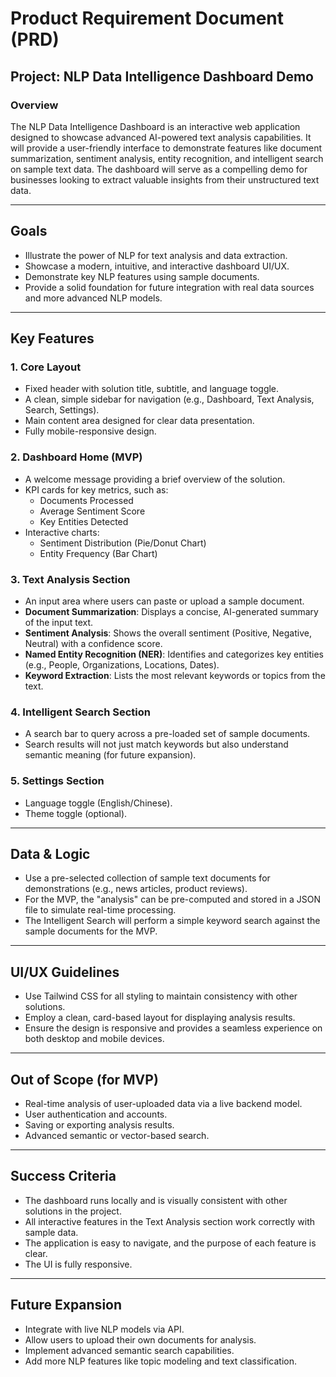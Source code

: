 # Product Requirement Document (PRD)

## Project: NLP Data Intelligence Dashboard Demo

### Overview
The NLP Data Intelligence Dashboard is an interactive web application designed to showcase advanced AI-powered text analysis capabilities. It will provide a user-friendly interface to demonstrate features like document summarization, sentiment analysis, entity recognition, and intelligent search on sample text data. The dashboard will serve as a compelling demo for businesses looking to extract valuable insights from their unstructured text data.

---

## Goals
- Illustrate the power of NLP for text analysis and data extraction.
- Showcase a modern, intuitive, and interactive dashboard UI/UX.
- Demonstrate key NLP features using sample documents.
- Provide a solid foundation for future integration with real data sources and more advanced NLP models.

---

## Key Features

### 1. Core Layout
- Fixed header with solution title, subtitle, and language toggle.
- A clean, simple sidebar for navigation (e.g., Dashboard, Text Analysis, Search, Settings).
- Main content area designed for clear data presentation.
- Fully mobile-responsive design.

### 2. Dashboard Home (MVP)
- A welcome message providing a brief overview of the solution.
- KPI cards for key metrics, such as:
  - Documents Processed
  - Average Sentiment Score
  - Key Entities Detected
- Interactive charts:
  - Sentiment Distribution (Pie/Donut Chart)
  - Entity Frequency (Bar Chart)

### 3. Text Analysis Section
- An input area where users can paste or upload a sample document.
- **Document Summarization**: Displays a concise, AI-generated summary of the input text.
- **Sentiment Analysis**: Shows the overall sentiment (Positive, Negative, Neutral) with a confidence score.
- **Named Entity Recognition (NER)**: Identifies and categorizes key entities (e.g., People, Organizations, Locations, Dates).
- **Keyword Extraction**: Lists the most relevant keywords or topics from the text.

### 4. Intelligent Search Section
- A search bar to query across a pre-loaded set of sample documents.
- Search results will not just match keywords but also understand semantic meaning (for future expansion).

### 5. Settings Section
- Language toggle (English/Chinese).
- Theme toggle (optional).

---

## Data & Logic
- Use a pre-selected collection of sample text documents for demonstrations (e.g., news articles, product reviews).
- For the MVP, the "analysis" can be pre-computed and stored in a JSON file to simulate real-time processing.
- The Intelligent Search will perform a simple keyword search against the sample documents for the MVP.

---

## UI/UX Guidelines
- Use Tailwind CSS for all styling to maintain consistency with other solutions.
- Employ a clean, card-based layout for displaying analysis results.
- Ensure the design is responsive and provides a seamless experience on both desktop and mobile devices.

---

## Out of Scope (for MVP)
- Real-time analysis of user-uploaded data via a live backend model.
- User authentication and accounts.
- Saving or exporting analysis results.
- Advanced semantic or vector-based search.

---

## Success Criteria
- The dashboard runs locally and is visually consistent with other solutions in the project.
- All interactive features in the Text Analysis section work correctly with sample data.
- The application is easy to navigate, and the purpose of each feature is clear.
- The UI is fully responsive.

---

## Future Expansion
- Integrate with live NLP models via API.
- Allow users to upload their own documents for analysis.
- Implement advanced semantic search capabilities.
- Add more NLP features like topic modeling and text classification. 